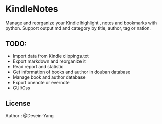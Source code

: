 # KindleNotes
Manage and reorganize your Kindle highlight , notes and bookmarks with python. Support output md and category by title, author, tag or nation.

## TODO:

- Import data from Kindle clippings.txt  
- Export markdown and reorganize it  
- Read report and statistic  
- Get information of books and author in douban database  
- Manage book and author database 
- Export onenote or evernote
- GUI/Css

## License
Author : @Desein-Yang

